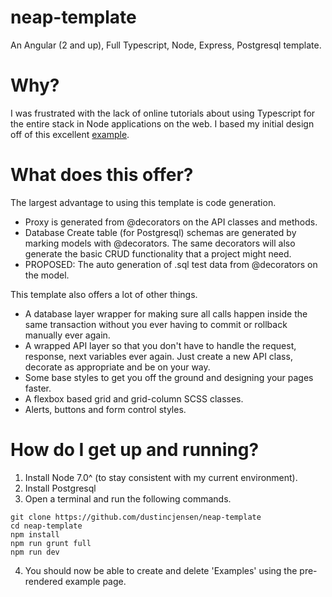 # neap-template

An Angular (2 and up), Full Typescript, Node, Express, Postgresql template.

# Why?

I was frustrated with the lack of online tutorials about using Typescript for the entire stack in Node applications on the web. I based my initial design off of this excellent [example](http://brianflove.com/2016/11/08/typescript-2-express-node/).

# What does this offer?

The largest advantage to using this template is code generation.

- Proxy is generated from @decorators on the API classes and methods.
- Database Create table (for Postgresql) schemas are generated by marking models with @decorators. The same decorators will also generate the basic CRUD functionality that a project might need.
- PROPOSED: The auto generation of .sql test data from @decorators on the model.

This template also offers a lot of other things.

- A database layer wrapper for making sure all calls happen inside the same transaction without you ever having to commit or rollback manually ever again.
- A wrapped API layer so that you don't have to handle the request, response, next variables ever again. Just create a new API class, decorate as appropriate and be on your way.
- Some base styles to get you off the ground and designing your pages faster.
- A flexbox based grid and grid-column SCSS classes.
- Alerts, buttons and form control styles.

# How do I get up and running?

1. Install Node 7.0^ (to stay consistent with my current environment).
2. Install Postgresql
3. Open a terminal and run the following commands.
```
git clone https://github.com/dustincjensen/neap-template
cd neap-template
npm install
npm run grunt full
npm run dev
```
4. You should now be able to create and delete 'Examples' using the pre-rendered example page.